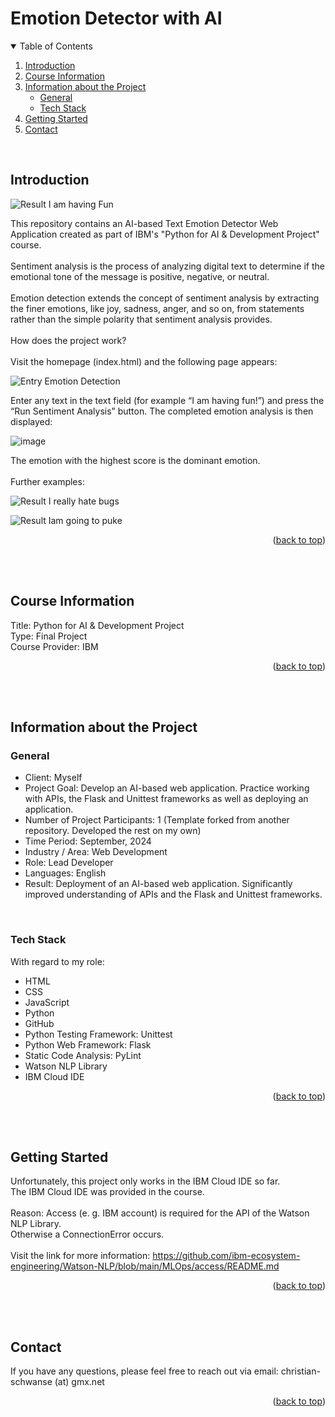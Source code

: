<!-- Improved compatibility of back to top link: See: https://github.com/othneildrew/Best-README-Template/pull/73 -->
<a id="readme-top"></a>

# Emotion Detector with AI
<!-- TABLE OF CONTENTS -->
<details open>
  <summary>Table of Contents</summary>
  <ol>
    <li><a href="#introduction">Introduction</a></li>
    <li><a href="#course-information">Course Information</a></li>
    <li>
      <a href="#information-about-the-project">Information about the Project</a>
      <ul>
        <li><a href="#general">General</a></li>
        <li><a href="#tech-stack">Tech Stack</a></li>
      </ul>
    </li>
    <li><a href="#getting-started">Getting Started</a></li>
    <li><a href="#contact">Contact</a></li>
  </ol>
</details>
<br>


## Introduction

![Result I am having Fun](https://github.com/user-attachments/assets/f456f7a7-e396-4186-9ac3-4519f20eb047)

This repository contains an AI-based Text Emotion Detector Web Application created as part of IBM's "Python for AI & Development Project" course.<br>
<br>
Sentiment analysis is the process of analyzing digital text to determine if the emotional tone of the message is positive, negative, or neutral.<br>
<br>
Emotion detection extends the concept of sentiment analysis by extracting the finer emotions, like joy, sadness, anger, and so on, from statements rather than the simple polarity that sentiment analysis provides.<br>
<br>
How does the project work?<br>
<br>
Visit the homepage (index.html) and the following page appears:

![Entry Emotion Detection](https://github.com/user-attachments/assets/b71e30ea-f46b-459b-aca3-122de13c472a)

Enter any text in the text field (for example “I am having fun!”) and press the “Run Sentiment Analysis” button. The completed emotion analysis is then displayed:

![image](https://github.com/user-attachments/assets/e5cc02b6-1ec4-443a-af82-f9e3f8f4e953)

The emotion with the highest score is the dominant emotion.
<br>
<br>
Further examples:

![Result I really hate bugs](https://github.com/user-attachments/assets/398c583f-2157-4948-9681-85985a24e413)

![Result Iam going to puke](https://github.com/user-attachments/assets/1013a248-ca68-4d0b-b68a-f8cf3d14d63a)

<p align="right">(<a href="#readme-top">back to top</a>)</p>
<br>
<br>


## Course Information
Title: Python for AI & Development Project<br>
Type: Final Project<br>
Course Provider: IBM<br>
<p align="right">(<a href="#readme-top">back to top</a>)</p>
<br>
<br>


## Information about the Project
### General
- Client: Myself
- Project Goal: Develop an AI-based web application. Practice working with APIs, the Flask and Unittest frameworks as well as deploying an application.
- Number of Project Participants: 1 (Template forked from another repository. Developed the rest on my own)
- Time Period: September, 2024
- Industry / Area: Web Development
- Role: Lead Developer
- Languages: English
- Result: Deployment of an AI-based web application. Significantly improved understanding of APIs and the Flask and Unittest frameworks.
<br>


### Tech Stack
With regard to my role:
- HTML
- CSS
- JavaScript
- Python
- GitHub
- Python Testing Framework: Unittest
- Python Web Framework: Flask
- Static Code Analysis: PyLint
- Watson NLP Library
- IBM Cloud IDE
<p align="right">(<a href="#readme-top">back to top</a>)</p>
<br>
<br>


## Getting Started
Unfortunately, this project only works in the IBM Cloud IDE so far.<br>
The IBM Cloud IDE was provided in the course.<br>
<br>
Reason: Access (e. g. IBM account) is required for the API of the Watson NLP Library.<br>
Otherwise a ConnectionError occurs.<br>
<br>
Visit the link for more information: https://github.com/ibm-ecosystem-engineering/Watson-NLP/blob/main/MLOps/access/README.md<br>
<p align="right">(<a href="#readme-top">back to top</a>)</p>
<br>
<br>


## Contact
If you have any questions, please feel free to reach out via email: christian-schwanse (at) gmx.net
<p align="right">(<a href="#readme-top">back to top</a>)</p>
